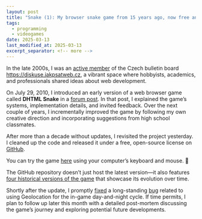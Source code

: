 ```yaml
---
layout: post
title: "Snake (1): My browser snake game from 15 years ago, now free and open-source"
tags:
  - programming
  - videogames
date: 2025-03-13
last_modified_at: 2025-03-13
excerpt_separator: <!-- more -->
---
```


In the late 2000s, I was an [active member][2] of the Czech bulletin board <https://diskuse.jakpsatweb.cz>, a vibrant space where hobbyists, academics, and professionals shared ideas about web development.

On July 29, 2010, I introduced an early version of a web browser game called **DHTML Snake** in a [forum post][1]. In that post, I explained the game’s systems, implementation details, and invited feedback. Over the next couple of years, I incrementally improved the game by following my own creative direction and incorporating suggestions from high school classmates.

After more than a decade without updates, I revisited the project yesterday. I cleaned up the code and released it under a free, open-source license on [GitHub][3].

You can try the game [here][4] using your computer’s keyboard and mouse. 🤞

<!-- more -->

The GitHub repository doesn’t just host the latest version—it also features [four historical versions of the game][7] that showcase its evolution over time.

Shortly after the update, I promptly [fixed][6] a long-standing [bug][5] related to using Geolocation for the in-game day-and-night cycle. If time permits, I plan to follow up later this month with a detailed post-mortem discussing the game’s journey and exploring potential future developments.

[1]: https://diskuse.jakpsatweb.cz/?action=vthread&forum=2&topic=113398
[2]: https://diskuse.jakpsatweb.cz/?action=userinfo&user=21086
[3]: https://github.com/witiko/snake
[4]: https://witiko.github.io/snake/
[5]: https://github.com/Witiko/snake/issues/1
[6]: https://github.com/Witiko/snake/pull/2
[7]: https://github.com/Witiko/snake/tags
